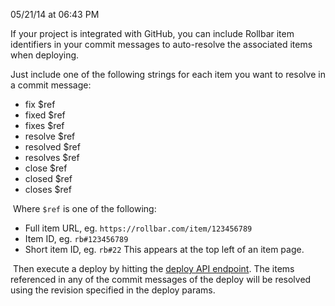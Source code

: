 <span class="date">05/21/14 at 06:43 PM</span>

If your project is integrated with GitHub, you can include Rollbar item
identifiers in your commit messages to auto-resolve the associated items
when deploying.

Just include one of the following strings for each item you want to
resolve in a commit message:

-   fix \$ref
-   fixed \$ref
-   fixes \$ref
-   resolve \$ref
-   resolved \$ref
-   resolves \$ref
-   close \$ref
-   closed \$ref
-   closes \$ref

 Where `$ref` is one of the following:

-   Full item URL, eg. `https://rollbar.com/item/123456789`
-   Item ID, eg. `rb#123456789`
-   Short item ID, eg. `rb#22` This appears at the top left of an item
    page.

 Then execute a deploy by hitting the [deploy API
endpoint](https://rollbar.com/docs/deploys_bash/). The items referenced
in any of the commit messages of the deploy will be resolved using the
revision specified in the deploy params.
